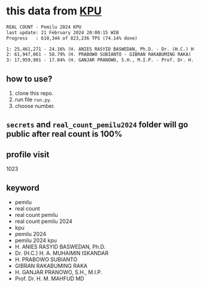 # this data from [KPU](https://pemilu2024.kpu.go.id/)

```txt
REAL COUNT - Pemilu 2024 KPU
last update: 21 February 2024 20:00:15 WIB
Progress   : 610,344 of 823,236 TPS (74.14% done)

1: 25,461,271 - 24.16% (H. ANIES RASYID BASWEDAN, Ph.D. - Dr. (H.C.) H. A. MUHAIMIN ISKANDAR)
2: 61,947,061 - 58.79% (H. PRABOWO SUBIANTO - GIBRAN RAKABUMING RAKA)
3: 17,959,901 - 17.04% (H. GANJAR PRANOWO, S.H., M.I.P. - Prof. Dr. H. M. MAHFUD MD)
```

## how to use?

1. clone this repo.
2. run file `run.py`.
3. choose number.

## `secrets` and `real_count_pemilu2024` folder will go public after real count is 100%

## profile visit

1023

## keyword

- pemilu
- real count
- real count pemilu
- real count pemilu 2024
- kpu
- pemilu 2024
- pemilu 2024 kpu
- H. ANIES RASYID BASWEDAN, Ph.D.
- Dr. (H.C.) H. A. MUHAIMIN ISKANDAR
- H. PRABOWO SUBIANTO
- GIBRAN RAKABUMING RAKA
- H. GANJAR PRANOWO, S.H., M.I.P.
- Prof. Dr. H. M. MAHFUD MD
